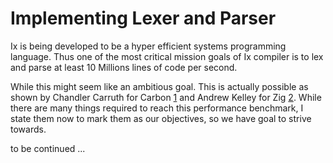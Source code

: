 # Implementing Lexer and Parser

Ix is being developed to be a hyper efficient systems programming
language. Thus one of the most critical mission goals of Ix compiler
is to lex and parse at least 10 Millions lines of code per second.

While this might seem like an ambitious goal. This is actually
possible as shown by Chandler Carruth for Carbon
[1](ihttps://youtu.be/ZI198eFghJk?t=1458) and Andrew Kelley for Zig
[2](https://youtu.be/IroPQ150F6c?t=2567). While there are many things
required to reach this performance benchmark, I state them now
to mark them as our objectives, so we have goal to strive towards.

to be continued ...
